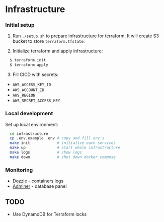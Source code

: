 # Infrastructure

### Initial setup

1. Run `./setup.sh` to prepare infrastructure for terraform. It will create S3 bucket to store `terraform.tfstate`.

2. Initialize terraform and apply infrastructure:

```sh
  $ terraform init
  $ terraform apply
```

3. Fill CICD with secrets:

* `AWS_ACCESS_KEY_ID`
* `AWS_ACCOUNT_ID`
* `AWS_REGION`
* `AWS_SECRET_ACCESS_KEY`

### Local development

Set up local environment:

```sh
  cd infrastructure
  cp .env.example .env # copy and fill env's
  make init            # initialize each services
  make up              # start whole infrastructure
  make logs            # show logs
  make down            # shut down docker compose
```

### Monitoring

- [Dozzle](http://localhost:8080/logs/) - containers logs
- [Adminer](http://localhost:8080/db/) - database panel

## TODO

* Use DynamoDB for Terraform locks
